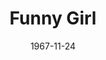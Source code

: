 ---
title: Funny Girl
date: 1967-11-24
closing_date: 1967-12-09
layout: productions
featured_image: 
image_caption:
image_credit:
playbill:
category:
Theatre: Theatre Jacksonville
Venue: Little Theatre
cast:
  Fanny Brice: Thelma Baker
  John: Jeff Campbell
  Emma: Jeannie Marks
  Piano Player: Bob Fahringer
  Mrs. Brice: Terry McIntire
  Mrs. Strakosh: Lyn Lazarus
  Mrs. Meeker: Marge Rocca
  Mrs. O'Malley: Irene Walsh
  Tom Keeney: Ernest Goldsmith
  Eddie Ryan: Frank Spolar
  Cornet Player: Don Thompson
  Polly: Jinny Kordek
  Bubbles: Loretta Dingman
  Vera: Harriet Miltenberg
  Maude: Jan Brown
  Nick Arnstein: Jimtom Richardson
  Show Girl:
    - Maria Alarcon
    - Christa Long
  Keeny Boy:
    - Nolan Dingman
    - Conrad Peterson
    - Mike Ryan
    - Richard Welch
  Florenz Ziegfeld: Don Stevenson
  Mimsey: Pattie McFetrich
  Ziegfield Tenor:
    - Bobby W. Tullos
    - Jim Pitts
  Ziegfield Dancer: Nolan Dingman
  Paul: Tom Green
  Jenny: Maria Alarcon
  Mr. Renaldi: Bill Forsythe
  Stagehand:
    - Al Gimbel
    - Sidney Backer
    - Bill Forsythe
    - Tom Green
    - Mike Ryan
    - Ham Waddell
  Show Girl, Show Boy, or Neighbor:
    - Maria Alarcon
    - Debbie Brosche
    - Jan Brown
    - Lark Brown
    - Loretta Dingman
    - Nolan Dingman
    - Bill Forsythe
    - Tom Green
    - Jinny Kordek
    - Christa Long
    - Pattie McFetrich
    - Harriet Miltenberg
    - Betty Paul
    - Conrad Peterson
    - Mike Ryan
    - Louise Webster
    - Richard Welch
crew:
  Director: Robert Knowles
  Musical Director: Rosalind McCall
  Choreographer: Frank Spolar
  Designer: Phil Fitzpatrick
  Septet and Strings: Lee Toney
  Stage Manager: Marshall Grauer
  Assistant Stage Manager:
    - Sidney Backer
    - Al Gimbel
  Costume Head: Gwen Nearhoof
  Costumes:
    - Gert Berman
    - Nancy Fitzpatrick
    - Nancy Knowles
    - Tootsie Backer
    - Annette Grauer
  Property Head: Gladys Dale
  Properties:
    - Katherine Smith
    - Esther Barnes
    - Carol Lucas
    - Helen Roberts
    - Judy Pryor
    - Pamela Nearhoof
    - Helga Liliskis
  Make-up:
    - Terry McIntire
    - Annette Grauer
    - Gladys Witten
    - Marshall Grauer
  Lighting:
    - Hal Nearhoof
    - Peggy Miller
  Follow Spot:
    - Ellen Black
    - Jane Boyd
  Set Construction:
    - Carol Lucas
    - Andy Liliskis
    - Ham Waddell
    - Jane Boyd
    - Sidney Backer
    - Hal Nearhoof
    - Al Gimbel
    - Nancy Fitzpatrick
    - Nancy Knowles
    - Bill Bacon
  Stage Crew:
    - Sidney Backer
    - Al Gimbel
    - Andy Liliskis
    - Bill Bacon
    - Phil Fitzpatrick
    - Ham Waddell
    - Lauren Murray
  Who's Who Program Notes: Jocelyn Brown
orchestra:
external_links:
---